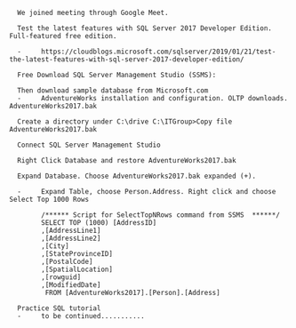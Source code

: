       We joined meeting through Google Meet.
      
      Test the latest features with SQL Server 2017 Developer Edition. Full-featured free edition.
      
      -     https://cloudblogs.microsoft.com/sqlserver/2019/01/21/test-the-latest-features-with-sql-server-2017-developer-edition/

      Free Download SQL Server Management Studio (SSMS):
      
      Then download sample database from Microsoft.com
      -     AdventureWorks installation and configuration. OLTP downloads. AdventureWorks2017.bak
      
      Create a directory under C:\drive C:\ITGroup>Copy file AdventureWorks2017.bak
      
      Connect SQL Server Management Studio
      
      Right Click Database and restore AdventureWorks2017.bak

      Expand Database. Choose AdventureWorks2017.bak expanded (+). 

      -     Expand Table, choose Person.Address. Right click and choose Select Top 1000 Rows
            
            /****** Script for SelectTopNRows command from SSMS  ******/
            SELECT TOP (1000) [AddressID]
            ,[AddressLine1]
            ,[AddressLine2]
            ,[City]
            ,[StateProvinceID]
            ,[PostalCode]
            ,[SpatialLocation]
            ,[rowguid]
            ,[ModifiedDate]
             FROM [AdventureWorks2017].[Person].[Address]
  
      Practice SQL tutorial
      -     to be continued...........
  

